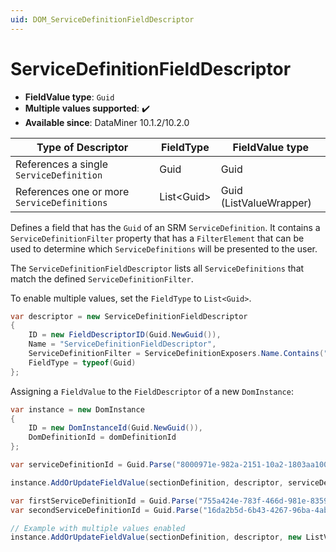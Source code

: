 ```yaml
---
uid: DOM_ServiceDefinitionFieldDescriptor
---
```


# ServiceDefinitionFieldDescriptor

- **FieldValue type**: `Guid`
- **Multiple values supported**: :heavy_check_mark:
- **Available since**: DataMiner 10.1.2/10.2.0

| Type of Descriptor | FieldType | FieldValue type |
|--------------------|-----------|-----------------|
| References a single `ServiceDefinition` | Guid | Guid |
| References one or more `ServiceDefinitions` | List\<Guid\> | Guid (ListValueWrapper) |

Defines a field that has the `Guid` of an SRM `ServiceDefinition`. It contains a `ServiceDefinitionFilter` property that has a `FilterElement` that can be used to determine which `ServiceDefinitions` will be presented to the user.

The `ServiceDefinitionFieldDescriptor` lists all `ServiceDefinitions` that match the defined `ServiceDefinitionFilter`.

To enable multiple values, set the `FieldType` to `List<Guid>`.

```csharp
var descriptor = new ServiceDefinitionFieldDescriptor
{
    ID = new FieldDescriptorID(Guid.NewGuid()),
    Name = "ServiceDefinitionFieldDescriptor",
    ServiceDefinitionFilter = ServiceDefinitionExposers.Name.Contains("example"),
    FieldType = typeof(Guid)
};
```

Assigning a `FieldValue` to the `FieldDescriptor` of a new `DomInstance`:

```csharp
var instance = new DomInstance 
{        
    ID = new DomInstanceId(Guid.NewGuid()),
    DomDefinitionId = domDefinitionId
};

var serviceDefinitionId = Guid.Parse("8000971e-982a-2151-10a2-1803aa100359");

instance.AddOrUpdateFieldValue(sectionDefinition, descriptor, serviceDefinitionId);

var firstServiceDefinitionId = Guid.Parse("755a424e-783f-466d-981e-8359fd0ca426");
var secondServiceDefinitionId = Guid.Parse("16da2b5d-6b43-4267-96ba-4abd5c16ee2b");

// Example with multiple values enabled 
instance.AddOrUpdateFieldValue(sectionDefinition, descriptor, new ListValueWrapper<Guid>(firstServiceDefinitionId, secondServiceDefinitionId));
```